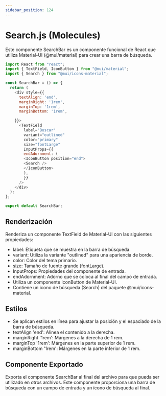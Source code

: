 ```yaml
---
sidebar_position: 124
---
```


# Search.js (Molecules)

Este componente SearchBar es un componente funcional de React que utiliza Material-UI (@mui/material) para crear una barra de búsqueda.

```js
import React from "react";
import { TextField, IconButton } from "@mui/material";
import { Search } from "@mui/icons-material";

const SearchBar = () => {
  return (
    <div style={{
      textAlign: 'end',
      marginRight: '1rem',
      marginTop: '1rem',
      marginBottom: '1rem',

    }}>
      <TextField
        label="Buscar"
        variant="outlined"
        color="primary"
        size="fontLarge"
        InputProps={{
        endAdornment: (
        <IconButton position="end">
        <Search />
        </IconButton>
        ),
        }}
      />
    </div>
  );
};

export default SearchBar;
```

## Renderización

Renderiza un componente TextField de Material-UI con las siguientes propiedades:

- label: Etiqueta que se muestra en la barra de búsqueda.
- variant: Utiliza la variante "outlined" para una apariencia de borde.
- color: Color del tema primario.
- size: Tamaño de fuente grande (fontLarge).
- InputProps: Propiedades del componente de entrada.
- endAdornment: Adorno que se coloca al final del campo de entrada.
- Utiliza un componente IconButton de Material-UI.
- Contiene un icono de búsqueda (Search) del paquete @mui/icons-material.

## Estilos

- Se aplican estilos en línea para ajustar la posición y el espaciado de la barra de búsqueda.
- textAlign 'end': Alinea el contenido a la derecha.
- marginRight '1rem': Márgenes a la derecha de 1 rem.
- marginTop '1rem': Márgenes en la parte superior de 1 rem.
- marginBottom '1rem': Márgenes en la parte inferior de 1 rem.

## Componente Exportado

Exporta el componente SearchBar al final del archivo para que pueda ser utilizado en otros archivos.
Este componente proporciona una barra de búsqueda con un campo de entrada y un ícono de búsqueda al final.